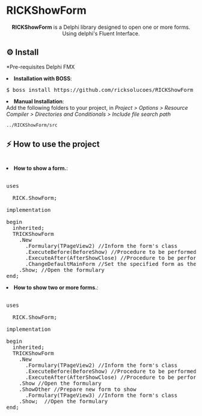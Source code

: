 # RICKShowForm

<p align="center">
  <b>RICKShowForm</b> is a Delphi library designed to open one or more forms. Using delphi's Fluent Interface.<br> 
</p>


<h2>⚙️ Install</h2>
<p>*Pre-requisites Delphi FMX</p>
<li><strong>Installation with BOSS</strong>: <br>
<pre>$ boss install https://github.com/ricksolucoes/RICKShowForm</pre>

<li><strong>Manual Installation</strong>: <br>
Add the following folders to your project, in <em>Project &gt; Options &gt; Resource Compiler &gt; Directories and Conditionals &gt; Include file search path</em></li>
<pre><code>../RICKShowForm/src</code></pre>

<h2>⚡️ How to use the project</h2>
<br>
<li><strong>How to show a form.</strong>: <br><br>

<pre><span class="pl-k">uses</span>

  RICK.ShowForm;

<span class="pl-k">implementation</span>

begin
  inherited;
  TRICKShowForm
    .New
      .Formulary(TPageView2) //Inform the form's class
      .ExecuteBefore(BeforeShow) //Procedure to be performed before show form
      .ExecuteAfter(AfterShowClose) //Procedure to be performed after show form
      .ChangeDefaultMainForm //Set the specified form as the main form
    .Show; //Open the formulary
end;</span></pre>

<li><strong>How to show two or more forms.</strong>: <br><br>

<pre><span class="pl-k">uses</span>

  RICK.ShowForm;

<span class="pl-k">implementation</span>

begin
  inherited;
  TRICKShowForm
    .New
      .Formulary(TPageView2) //Inform the form's class
      .ExecuteBefore(BeforeShow) //Procedure to be performed before show form
      .ExecuteAfter(AfterShowClose) //Procedure to be performed after show form
    .Show //Open the formulary
    .ShowOther //Prepare new form to show
      .Formulary(TPageView3) //Inform the form's class
    .Show;  //Open the formulary
end;</span></pre>
